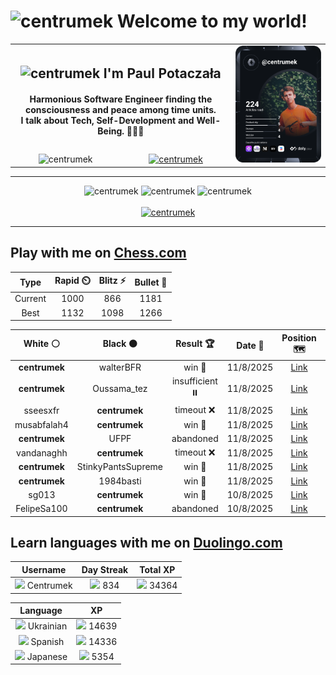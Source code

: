 <h1>
  <img
    src="https://emojis.slackmojis.com/emojis/images/1531849430/4246/blob-sunglasses.gif"
    width="30"
    alt="centrumek"
  />
  Welcome to my world!
</h1>

<table>
  <tbody>
    <tr>
      <td align="center" width="70%" colspan="2">
        <h2>
          <img
            src="https://raw.githubusercontent.com/MartinHeinz/MartinHeinz/master/wave.gif"
            width="30px"
            alt="centrumek"
          />
          I'm Paul Potaczała
        </h2>
        <h4>
          Harmonious Software Engineer finding the consciousness and peace among time units.
          <br/>
          I talk about Tech, Self-Development and Well-Being. 🌿🧘🚀
        </h4>
      </td>
      <td width="30%" rowspan="2">
        <a href="https://app.daily.dev/centrumek">
          <img
            src="./devcard.svg"
            alt="centrumek"
          />
        </a>
      </td>
    </tr>
    <tr align="center">
      <td>
        <img
          src="https://komarev.com/ghpvc/?username=centrumek&label=visitors&color=0e75b6&style=flat"
          alt="centrumek"
        >
      </td>
      <td>
        <a href="https://stackoverflow.com/users/14496012/centrumek">
          <img
            src="https://stackoverflow.com/users/flair/14496012.png?theme=dark"
            alt="centrumek"
          >
        </a>
      </td>
    </tr>
  </tbody>
</table>

---
<div align="center">
  <img 
    src="https://github-readme-stats.vercel.app/api?username=centrumek&show_icons=true&count_private=true&theme=dark&hide_border=true&hide=issues,contribs&bg_color=00000000"
    alt="centrumek"
  />
  <img
    src="https://github-readme-stats.vercel.app/api/top-langs/?username=centrumek&layout=compact&hide_border=true&theme=dark&bg_color=00000000&langs_count=6&exclude_repo=air-statistic-app"
    alt="centrumek"
  />
  <img 
    src="https://github-readme-streak-stats.herokuapp.com?user=centrumek&theme=dark&hide_border=true&background=FFFFFF00"
    alt="centrumek"
  />
  <br/>
  <br/>
  <a href="https://www.buymeacoffee.com/centrumek">
    <img
      src="https://cdn.buymeacoffee.com/buttons/v2/default-orange.png"
      height="50"
      width="210"
      alt="centrumek"
    />
  </a>
</div>

---

## Play with me on [Chess.com](https://www.chess.com/member/centrumek)

<div align="center">
<!--START_SECTION:chessStats-->
<!-- Automatically generated with https://github.com/Balastrong/chess-stats-action -->

| Type | Rapid ⏲️ | Blitz ⚡ | Bullet 🔫 |
|:---:|:---:|:---:|:---:|
| Current | 1000 | 866 | 1181 |
| Best | 1132 | 1098 | 1266 |

| White ⚪ | Black ⚫ | Result 🏆 | Date 📅 | Position 🗺️ | Type 🕕 |
|:---:|:---:|:---:|:---:|:---:|:---:|
| **centrumek** | walterBFR | win 🥇 | 11/8/2025 | <a href="http://www.ee.unb.ca/cgi-bin/tervo/fen.pl?select=6k1/pp4p1/2pN2p1/P6b/1P3P1R/2P5/4p3/4K1B1 b - - 2 38">Link</a> | Blitz |
| **centrumek** | Oussama_tez | insufficient ⏸️ | 11/8/2025 | <a href="http://www.ee.unb.ca/cgi-bin/tervo/fen.pl?select=8/8/K2k4/8/8/8/8/8 b - - 0 48">Link</a> | Blitz |
| sseesxfr | **centrumek** | timeout ❌ | 11/8/2025 | <a href="http://www.ee.unb.ca/cgi-bin/tervo/fen.pl?select=3Q4/4K3/4R3/3k4/8/8/8/4r3 b - - 2 63">Link</a> | Blitz |
| musabfalah4 | **centrumek** | win 🥇 | 11/8/2025 | <a href="http://www.ee.unb.ca/cgi-bin/tervo/fen.pl?select=4k2r/3r1p2/3p2pn/1Qp4p/p3PN2/2P1n2P/PPq3P1/2KR3R w - - 0 27">Link</a> | Blitz |
| **centrumek** | UFPF | abandoned  | 11/8/2025 | <a href="http://www.ee.unb.ca/cgi-bin/tervo/fen.pl?select=2N5/pp3k1p/6p1/8/8/4pq2/1B5K/8 w - - 0 35">Link</a> | Blitz |
| vandanaghh | **centrumek** | timeout ❌ | 11/8/2025 | <a href="http://www.ee.unb.ca/cgi-bin/tervo/fen.pl?select=8/p7/B7/8/P7/5k2/P6K/8 b - - 0 58">Link</a> | Blitz |
| **centrumek** | StinkyPantsSupreme | win 🥇 | 11/8/2025 | <a href="http://www.ee.unb.ca/cgi-bin/tervo/fen.pl?select=8/1p6/2kb1B2/n5p1/2P5/4P3/5P1P/2R3K1 b - - 0 28">Link</a> | Blitz |
| **centrumek** | 1984basti | win 🥇 | 11/8/2025 | <a href="http://www.ee.unb.ca/cgi-bin/tervo/fen.pl?select=4Q3/p5R1/2p3p1/3p2kp/P7/8/2P4P/4R2K b - - 0 38">Link</a> | Blitz |
| sg013 | **centrumek** | win 🥇 | 10/8/2025 | <a href="http://www.ee.unb.ca/cgi-bin/tervo/fen.pl?select=8/8/8/p3k3/7K/2N4P/PP6/8 w - - 0 44">Link</a> | Blitz |
| FelipeSa100 | **centrumek** | abandoned  | 10/8/2025 | <a href="http://www.ee.unb.ca/cgi-bin/tervo/fen.pl?select=r4bnr/ppp1k3/3p1q1p/3Np1p1/3nP1Q1/3P3N/PPP2PPP/R1B2RK1 b - - 3 11">Link</a> | Blitz |

<!--END_SECTION:chessStats-->
</div>

## Learn languages with me on [Duolingo.com](https://www.duolingo.com/profile/Centrumek)

<div align="center">
<!--START_SECTION:duolingoStats-->
<!-- Automatically generated with https://github.com/centrumek/duolingo-readme-stats-->

| Username | Day Streak | Total XP |
|:---:|:---:|:---:|
| <img src="https://raw.githubusercontent.com/centrumek/duolingo-readme-stats/main/assets/duolingo.png" height="12"> Centrumek | <img src="https://raw.githubusercontent.com/centrumek/duolingo-readme-stats/main/assets/streakinactive.svg" height="12"> 834 | <img src="https://raw.githubusercontent.com/centrumek/duolingo-readme-stats/main/assets/xp.svg" height="12"> 34364 | <img src="https://raw.githubusercontent.com/centrumek/duolingo-readme-stats/main/assets/xp.svg" height="12"> 0 |

| Language | XP |
|:---:|:---:|
| <img src="https://raw.githubusercontent.com/centrumek/duolingo-readme-stats/main/assets/langs/ukrainian.svg" height="12"> Ukrainian | <img src="https://raw.githubusercontent.com/centrumek/duolingo-readme-stats/main/assets/xp.svg" height="12"> 14639 |
| <img src="https://raw.githubusercontent.com/centrumek/duolingo-readme-stats/main/assets/langs/spanish.svg" height="12"> Spanish | <img src="https://raw.githubusercontent.com/centrumek/duolingo-readme-stats/main/assets/xp.svg" height="12"> 14336 |
| <img src="https://raw.githubusercontent.com/centrumek/duolingo-readme-stats/main/assets/langs/japanese.svg" height="12"> Japanese | <img src="https://raw.githubusercontent.com/centrumek/duolingo-readme-stats/main/assets/xp.svg" height="12"> 5354 |

<!--END_SECTION:duolingoStats-->
</div>
<!--
**centrumek/centrumek** is a ✨ _special_ ✨ repository because its `README.md` (this file) appears on your GitHub profile.

Here are some ideas to get you started:

- 🔭 I’m currently working on ...
- 🌱 I’m currently learning ...
- 👯 I’m looking to collaborate on ...
- 🤔 I’m looking for help with ...
- 💬 Ask me about ...
- 📫 How to reach me: ...
- 😄 Pronouns: ...
- ⚡ Fun fact: ...
-->

